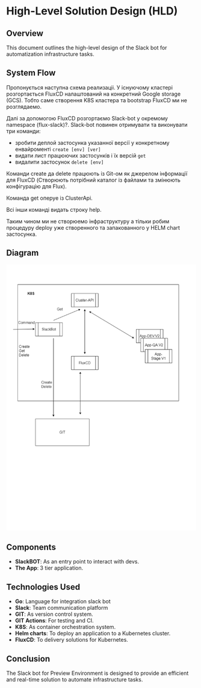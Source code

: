 # High-Level Solution Design (HLD)

## Overview

This document outlines the high-level design of the Slack bot for automatization infrastructure tasks.

## System Flow

Пропонується наступна схема реализаціі.
У існуючому кластері розгортається FluxCD налаштований на конкретний Google storage (GCS).
Тобто саме створення K8S кластера та bootstrap FluxCD ми не розглядаемо.

Далі за допомогою FluxCD розгортаємо Slack-bot у окремому namespace (flux-slack)?.
Slack-bot повинен отримувати та виконувати три команди:


   - зробити деплой застосунка указанної версії у конкретному енвайроменті
   `create [env] [ver]`
   - видати лист працюючих застосунків і їх версій
   `get`
   - видалити застосунок
   `delete [env]`

Команди create да delete працюють із Git-ом як джерелом інформації для FluxCD
(Створюють потрібний каталог із файлами та змінюють конфігурацію для Flux).

Команда get оперуе із ClusterApi. 


Всі інши команді видать строку help.

Таким чином ми не створюемо інфраструктуру а тільки робим процедуру deploy уже створенного
та запакованного у HELM chart  застосунка.

## Diagram

![Image](Slack-Bot-v1.png)

## Components
- **SlackBOT**: As an entry point to interact with devs.
- **The App**: 3 tier application.
 
## Technologies Used

- **Go**: Language for integration slack bot
- **Slack**: Team communication platform
- **GIT**: As version control system.
- **GIT Actions**: For testing and CI.
- **K8S**: As container orchestration system.
- **Helm charts**: To deploy an application to a Kubernetes cluster.
- **FluxCD**: To delivery solutions for Kubernetes.

## Conclusion
The Slack bot for Preview Environment is designed to provide an efficient and real-time solution to automate infrastructure tasks.
